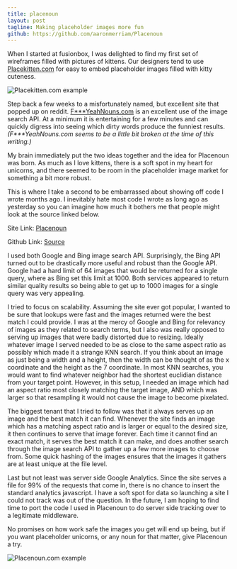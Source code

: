 ```yaml
---
title: placenoun
layout: post
tagline: Making placeholder images more fun
github: https://github.com/aaronmerriam/Placenoun
---
```


When I started at fusionbox, I was delighted to find my first set of wireframes
filled with pictures of kittens.  Our designers tend to use
[Placekitten.com](http://www.placekitten.com) for easy to embed placeholder
images filled with kitty cuteness.

![Placekitten.com example](http://placekitten.com/515/325)

Step back a few weeks to a misfortunately named, but excellent site that popped
up on reddit.  [F\*\*\*YeahNouns.com](http://fuckyeahnouns.com/) is an excellent
use of the image search API.  At a minimum it is entertaining for a few minutes
and can quickly digress into seeing which dirty words produce the funniest
results. *(F\*\*\*YeahNouns.com seems to be a little bit broken at the time of
this writing.)*

My brain immediately put the two ideas together and the idea for Placenoun was
born.  As much as I love kittens, there is a soft spot in my heart for
unicorns, and there seemed to be room in the placeholder image market for
something a bit more robust.

This is where I take a second to be embarrassed about showing off code I wrote
months ago.  I inevitably hate most code I wrote as long ago as yesterday so
you can imagine how much it bothers me that people might look at the source
linked below.

Site Link: [Placenoun](http://www.placenoun.com/)

Github Link: [Source](https://github.com/aaronmerriam/Placenoun)

I used both Google and Bing image search API.  Surprisingly, the Bing API
turned out to be drastically more useful and robust than the Google API.
Google had a hard limit of 64 images that would be returned for a single query,
where as Bing set this limit at 1000.  Both services appeared to return similar
quality results so being able to get up to 1000 images for a single query was
very appealing.

I tried to focus on scalability.  Assuming the site ever got popular, I wanted
to be sure that lookups were fast and the images returned were the best match I
could provide.  I was at the mercy of Google and Bing for relevancy of images
as they related to search terms, but I also was really opposed to serving up
images that were badly distorted due to resizing.  Ideally whatever image I
served needed to be as close to the same aspect ratio as possibly which made it
a strange KNN search.  If you think about an image as just being a width and a
height, then the width can be thought of as the x coordinate and the height as
the 7 coordinate.  In most KNN searches, you would want to find whatever
neighbor had the shortest euclidian distance from your target point.  However,
in this setup, I needed an image which had an aspect ratio most closely
matching the target image, AND which was larger so that resampling it would not
cause the image to become pixelated.

The biggest tenant that I tried to follow was that it always serves up an image
and the best match it can find.  Whenever the site finds an image which has a
matching aspect ratio and is larger or equal to the desired size, it then
continues to serve that image forever.  Each time it cannot find an exact
match, it serves the best match it can make, and does another search through
the image search API to gather up a few more images to choose from.  Some quick
hashing of the images ensures that the images it gathers are at least unique at
the file level.

Last but not least was server side Google Analytics.  Since the site serves a
file for 99% of the requests that come in, there is no chance to insert the
standard analytics javascript.  I have a soft spot for data so launching a site
I could not track was out of the question.  In the future, I am hoping to find
time to port the code I used in Placenoun to do server side tracking over to a
legitimate middleware.

No promises on how work safe the images you get will end up being, but if you
want placeholder unicorns, or any noun for that matter, give Placenoun a try.

![Placenoun.com example](http://placenoun.com/unicorn/515/380/)
